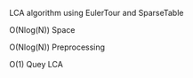 LCA algorithm using EulerTour and SparseTable

O(Nlog(N)) Space

O(Nlog(N)) Preprocessing

O(1) Quey LCA
